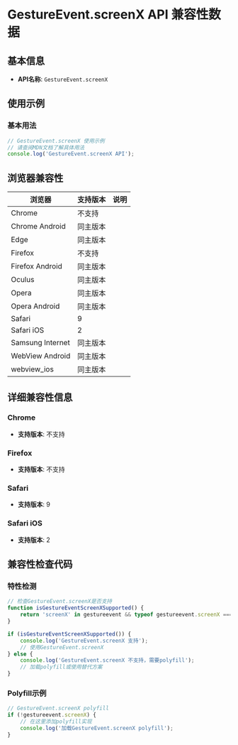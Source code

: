 # GestureEvent.screenX API 兼容性数据

## 基本信息

- **API名称**: `GestureEvent.screenX`

## 使用示例

### 基本用法

```javascript
// GestureEvent.screenX 使用示例
// 请查阅MDN文档了解具体用法
console.log('GestureEvent.screenX API');
```

## 浏览器兼容性

| 浏览器 | 支持版本 | 说明 |
|--------|----------|------|
| Chrome | 不支持 |  |
| Chrome Android | 同主版本 |  |
| Edge | 同主版本 |  |
| Firefox | 不支持 |  |
| Firefox Android | 同主版本 |  |
| Oculus | 同主版本 |  |
| Opera | 同主版本 |  |
| Opera Android | 同主版本 |  |
| Safari | 9 |  |
| Safari iOS | 2 |  |
| Samsung Internet | 同主版本 |  |
| WebView Android | 同主版本 |  |
| webview_ios | 同主版本 |  |

## 详细兼容性信息

### Chrome

- **支持版本**: 不支持

### Firefox

- **支持版本**: 不支持

### Safari

- **支持版本**: 9

### Safari iOS

- **支持版本**: 2

## 兼容性检查代码

### 特性检测

```javascript
// 检查GestureEvent.screenX是否支持
function isGestureEventScreenXSupported() {
    return 'screenX' in gestureevent && typeof gestureevent.screenX === 'function';
}

if (isGestureEventScreenXSupported()) {
    console.log('GestureEvent.screenX 支持');
    // 使用GestureEvent.screenX
} else {
    console.log('GestureEvent.screenX 不支持，需要polyfill');
    // 加载polyfill或使用替代方案
}
```

### Polyfill示例

```javascript
// GestureEvent.screenX polyfill
if (!gestureevent.screenX) {
    // 在这里添加polyfill实现
    console.log('加载GestureEvent.screenX polyfill');
}
```


